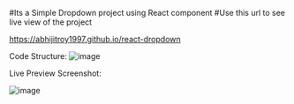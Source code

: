 #Its a Simple Dropdown project using React component
#Use this url to see live view of the project

https://abhijitroy1997.github.io/react-dropdown

Code Structure:
![image](https://github.com/abhijitroy1997/react-dropdown/assets/59794665/40001f61-94fc-4d41-92da-83f0458b187d)

Live Preview Screenshot:

![image](https://github.com/abhijitroy1997/react-dropdown/assets/59794665/c55e277c-1cbe-42be-9fa7-c3a73771dca7)




